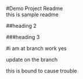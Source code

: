 #Demo Project Readme  
this is sample readme

##heading 2

###heading 3


#i am at branch work yes

update on the branch

this is bound to cause trouble 
